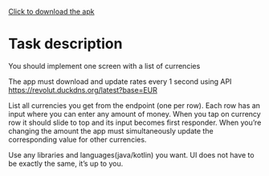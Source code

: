 <a href="https://github.com/BulatMukhutdinov/RevolutTest/blob/master/CurrencyConverter.apk?raw=true" download>Click to download the apk</a>
# Task description
You should implement one screen with a list of currencies


The app must download and update rates every 1 second using API
https://revolut.duckdns.org/latest?base=EUR

List all currencies you get from the endpoint (one per row). Each row has an input where you
can enter any amount of money. When you tap on currency row it should slide to top and its
input becomes first responder. When you’re changing the amount the app must simultaneously
update the corresponding value for other currencies.

Use any libraries and languages(java/kotlin) you want. UI does not have to be exactly the same, it’s up to you.
